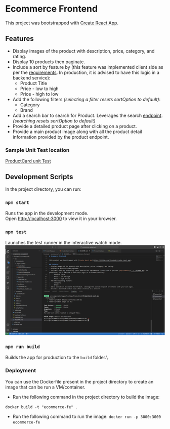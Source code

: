 # Ecommerce Frontend

This project was bootstrapped with [Create React App](https://github.com/facebook/create-react-app).

## Features
- Display images of the product with description, price, category, and rating.
- Display 10 products then paginate.
- Include a sort by feature by (this feature was implemented client side as per the [requirements](../../README.md). In production, it is advised to have this logic in a backend service):
    - Product Title
    - Price - low to high
    - Price - high to low
- Add the following filters *(selecting a filter resets sortOption to default)*:
    - Category
    - Brand
- Add a search bar to search for Product. Leverages the search [endpoint](https://dummyjson.com/products/search?q=Laptop). *(searching resets sortOption to default)*
- Provide a detailed product page after clicking on a product.
- Provide a main product image along with all the product detail information provided by the product endpoint.

### Sample Unit Test location

[ProductCard unit Test](./src/components/pages/Listing/ProductCard/ProductCard.test.jsx)

## Development Scripts

In the project directory, you can run:

### `npm start`

Runs the app in the development mode.\
Open [http://localhost:3000](http://localhost:3000) to view it in your browser.

### `npm test`

Launches the test runner in the interactive watch mode.
![ Tests](unitTest.png "Unit Test")


### `npm run build`

Builds the app for production to the `build` folder.\

### Deployment
You can use the Dockerfile present in the project directory to create an image that can be run a VM/container.

- Run the following command in the project directory to build the image:

`docker build -t "ecommerce-fe" .`

- Run the following command to run the image:
  `docker run -p 3000:3000 ecommerce-fe`
